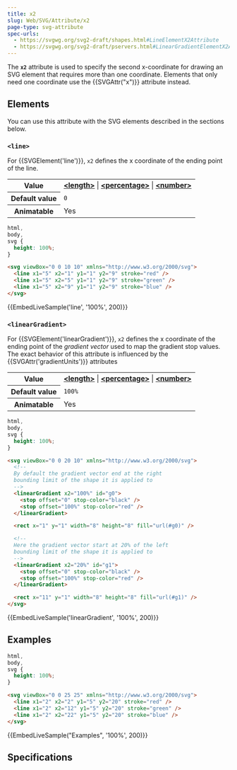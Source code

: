 ```yaml
---
title: x2
slug: Web/SVG/Attribute/x2
page-type: svg-attribute
spec-urls:
  - https://svgwg.org/svg2-draft/shapes.html#LineElementX2Attribute
  - https://svgwg.org/svg2-draft/pservers.html#LinearGradientElementX2Attribute
---
```




The **`x2`** attribute is used to specify the second x-coordinate for drawing an SVG element that requires more than one coordinate. Elements that only need one coordinate use the {{SVGAttr("x")}} attribute instead.

## Elements

You can use this attribute with the SVG elements described in the sections below.

### `<line>`

For {{SVGElement('line')}}, `x2` defines the x coordinate of the ending point of the line.

<table class="properties">
  <tbody>
    <tr>
      <th scope="row">Value</th>
      <td>
        <strong
          ><a href="/Web/SVG/Content_type#length"
            >&#x3C;length></a
          ></strong
        >
        |
        <strong
          ><a href="/Web/SVG/Content_type#percentage"
            >&#x3C;percentage></a
          ></strong
        >
        |
        <strong
          ><a href="/Web/SVG/Content_type#number"
            >&#x3C;number></a
          ></strong
        >
      </td>
    </tr>
    <tr>
      <th scope="row">Default value</th>
      <td><code>0</code></td>
    </tr>
    <tr>
      <th scope="row">Animatable</th>
      <td>Yes</td>
    </tr>
  </tbody>
</table>

```css hidden
html,
body,
svg {
  height: 100%;
}
```

```html
<svg viewBox="0 0 10 10" xmlns="http://www.w3.org/2000/svg">
  <line x1="5" x2="1" y1="1" y2="9" stroke="red" />
  <line x1="5" x2="5" y1="1" y2="9" stroke="green" />
  <line x1="5" x2="9" y1="1" y2="9" stroke="blue" />
</svg>
```

{{EmbedLiveSample('line', '100%', 200)}}

### `<linearGradient>`

For {{SVGElement('linearGradient')}}, `x2` defines the x coordinate of the ending point of the _gradient vector_ used to map the gradient stop values. The exact behavior of this attribute is influenced by the {{SVGAttr('gradientUnits')}} attributes

<table class="properties">
  <tbody>
    <tr>
      <th scope="row">Value</th>
      <td>
        <strong
          ><a href="/Web/SVG/Content_type#length"
            >&#x3C;length></a
          ></strong
        >
        |
        <strong
          ><a href="/Web/SVG/Content_type#percentage"
            >&#x3C;percentage></a
          ></strong
        >
        |
        <strong
          ><a href="/Web/SVG/Content_type#number"
            >&#x3C;number></a
          ></strong
        >
      </td>
    </tr>
    <tr>
      <th scope="row">Default value</th>
      <td><code>100%</code></td>
    </tr>
    <tr>
      <th scope="row">Animatable</th>
      <td>Yes</td>
    </tr>
  </tbody>
</table>

```css hidden
html,
body,
svg {
  height: 100%;
}
```

```html
<svg viewBox="0 0 20 10" xmlns="http://www.w3.org/2000/svg">
  <!--
  By default the gradient vector end at the right
  bounding limit of the shape it is applied to
  -->
  <linearGradient x2="100%" id="g0">
    <stop offset="0" stop-color="black" />
    <stop offset="100%" stop-color="red" />
  </linearGradient>

  <rect x="1" y="1" width="8" height="8" fill="url(#g0)" />

  <!--
  Here the gradient vector start at 20% of the left
  bounding limit of the shape it is applied to
  -->
  <linearGradient x2="20%" id="g1">
    <stop offset="0" stop-color="black" />
    <stop offset="100%" stop-color="red" />
  </linearGradient>

  <rect x="11" y="1" width="8" height="8" fill="url(#g1)" />
</svg>
```

{{EmbedLiveSample('linearGradient', '100%', 200)}}

## Examples

```css hidden
html,
body,
svg {
  height: 100%;
}
```

```html
<svg viewBox="0 0 25 25" xmlns="http://www.w3.org/2000/svg">
  <line x1="2" x2="2" y1="5" y2="20" stroke="red" />
  <line x1="2" x2="12" y1="5" y2="20" stroke="green" />
  <line x1="2" x2="22" y1="5" y2="20" stroke="blue" />
</svg>
```

{{EmbedLiveSample("Examples", '100%', 200)}}

## Specifications


